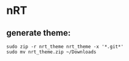 # nRT

## generate theme:
```
sudo zip -r nrt_theme nrt_theme -x '*.git*'
sudo mv nrt_theme.zip ~/Downloads
```
